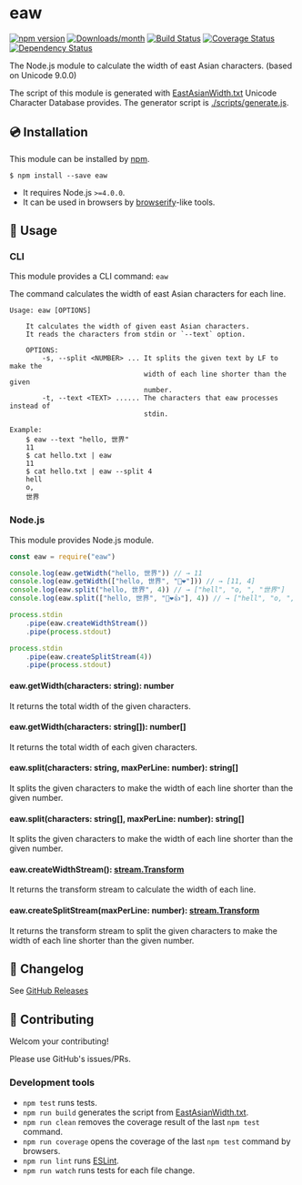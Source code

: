 # eaw

[![npm version](https://img.shields.io/npm/v/eaw.svg)](https://www.npmjs.com/package/eaw)
[![Downloads/month](https://img.shields.io/npm/dm/eaw.svg)](http://www.npmtrends.com/eaw)
[![Build Status](https://travis-ci.org/mysticatea/eaw.svg?branch=master)](https://travis-ci.org/mysticatea/eaw)
[![Coverage Status](https://codecov.io/gh/mysticatea/eaw/branch/master/graph/badge.svg)](https://codecov.io/gh/mysticatea/eaw)
[![Dependency Status](https://david-dm.org/mysticatea/eaw.svg)](https://david-dm.org/mysticatea/eaw)

The Node.js module to calculate the width of east Asian characters. (based on Unicode 9.0.0)

The script of this module is generated with [EastAsianWidth.txt] Unicode Character Database provides.
The generator script is [./scripts/generate.js].

## 💿 Installation

This module can be installed by [npm].

    $ npm install --save eaw

- It requires Node.js `>=4.0.0`.
- It can be used in browsers by [browserify]-like tools.

## 📖 Usage

### CLI

This module provides a CLI command: `eaw`

The command calculates the width of east Asian characters for each line.

```
Usage: eaw [OPTIONS]

    It calculates the width of given east Asian characters.
    It reads the characters from stdin or `--text` option.

    OPTIONS:
        -s, --split <NUMBER> ... It splits the given text by LF to make the
                                 width of each line shorter than the given
                                 number.
        -t, --text <TEXT> ...... The characters that eaw processes instead of
                                 stdin.

Example:
    $ eaw --text "hello, 世界"
    11
    $ cat hello.txt | eaw
    11
    $ cat hello.txt | eaw --split 4
    hell
    o,
    世界
```

### Node.js

This module provides Node.js module.

```js
const eaw = require("eaw")

console.log(eaw.getWidth("hello, 世界")) // → 11
console.log(eaw.getWidth(["hello, 世界", "🌟❤"])) // → [11, 4]
console.log(eaw.split("hello, 世界", 4)) // → ["hell", "o, ", "世界"]
console.log(eaw.split(["hello, 世界", "🌟❤👍"], 4)) // → ["hell", "o, ", "世界", "🌟❤", "👍"]

process.stdin
    .pipe(eaw.createWidthStream())
    .pipe(process.stdout)

process.stdin
    .pipe(eaw.createSplitStream(4))
    .pipe(process.stdout)
```

#### eaw.getWidth(characters: string): number

It returns the total width of the given characters.

#### eaw.getWidth(characters: string[]): number[]

It returns the total width of each given characters.

#### eaw.split(characters: string, maxPerLine: number): string[]

It splits the given characters to make the width of each line shorter than the given number.

#### eaw.split(characters: string[], maxPerLine: number): string[]

It splits the given characters to make the width of each line shorter than the given number.

#### eaw.createWidthStream(): [stream.Transform]

It returns the transform stream to calculate the width of each line.

#### eaw.createSplitStream(maxPerLine: number): [stream.Transform]

It returns the transform stream to split the given characters to make the width of each line shorter than the given number.

## 📰 Changelog

See [GitHub Releases]

## 💪 Contributing

Welcom your contributing!

Please use GitHub's issues/PRs.

### Development tools

- `npm test` runs tests.
- `npm run build` generates the script from [EastAsianWidth.txt].
- `npm run clean` removes the coverage result of the last `npm test` command.
- `npm run coverage` opens the coverage of the last `npm test` command by browsers.
- `npm run lint` runs [ESLint].
- `npm run watch` runs tests for each file change.

[EastAsianWidth.txt]: http://www.unicode.org/Public/UCD/latest/ucd/EastAsianWidth.txt
[./scripts/generate.js]: ./scripts/generate.js
[npm]: https://www.npmjs.com/
[browserify]: http://browserify.org/
[stream.Transform]: https://nodejs.org/api/stream.html#stream_class_stream_transform
[GitHub Releases]: https://github.com/mysticatea/eaw/releases
[ESLint]: http://eslint.org/
